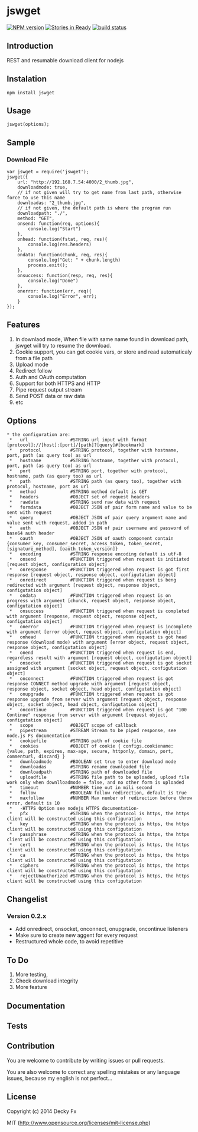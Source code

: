 jswget
===========
[![NPM version](https://badge.fury.io/js/jswget.png)](http://badge.fury.io/js/jswget)
[![Stories in Ready](https://badge.waffle.io/1412/jswget.png?label=ready)](http://waffle.io/1412/jswget)
[![build status](https://secure.travis-ci.org/1412/jswget.png)](http://travis-ci.org/1412/jswget)

## Introduction

REST and resumable download client for nodejs

## Instalation

```
npm install jswget
```

## Usage

```
jswget(options);
```

## Sample

### Download File
```
var jswget = require('jswget');
jswget({
    url: "http://192.168.7.54:4000/2_thumb.jpg",
    downloadmode: true,
    // if not given will try to get name from last path, otherwise force to use this name
    downloadas: "2_thumb.jpg",
    // if not given, the default path is where the program run
    downloadpath: "./",
    method: "GET",
    onsend: function(req, options){
        console.log("Start")
    },
    onhead: function(fstat, req, res){
        console.log(res.headers)
    },
    ondata: function(chunk, req, res){
        console.log("Get: " + chunk.length)
		process.exit();
    },
    onsuccess: function(resp, req, res){
        console.log("Done")
    },
    onerror: function(err, req){
        console.log("Error", err);
    }
});
```

## Features

1. In downlaod mode, When file with same name found in download path, jswget will try to resume the download.
2. Cookie support, you can get cookie vars, or store and read automaticaly from a file path
3. Upload mode
4. Redirect follow
5. Auth and OAuth computation
6. Support for both HTTPS and HTTP
7. Pipe request output stream
8. Send POST data or raw data
9. etc

## Options

```
* the configuration are:
 *   url                #STRING url input with format [protocol]://[host]:[port]/[path]?[query]#[bookmark]
 *   protocol           #STRING protocol, together with hostname, port, path (as query too) as url
 *   hostname           #STRING hostname, together with protocol, port, path (as query too) as url
 *   port               #STRING port, together with protocol, hostname, path (as query too) as url
 *   path               #STRING path (as query too), together with protocol, hostname, port as url
 *   method             #STRING method default is GET
 *   headers            #OBJECT set of request headers
 *   rawdata            #STRING send raw data with request
 *   formdata           #OBJECT JSON of pair form name and value to be sent with request
 *   query	            #OBJECT JSON of pair query argument name and value sent with request, added in path
 *   auth               #OBJECT JSON of pair username and password of base64 auth header
 *   oauth              #OBJECT JSON of oauth component contain {consumer_key, consumer_secret, access_token, token_secret, [signature_method], [oauth_token_version]}
 *   encoding           #STRING response encoding default is utf-8
 *   onsend             #FUNCTION triggered when request is initiated [request object, configuration object]
 *   onresponse         #FUNCTION triggered when request is got first response [request object, response object, configutation object]
 *   onredirect         #FUNCTION triggered when request is beng redirected with argument [request object, response object, configutation object]
 *   ondata             #FUNCTION triggered when request is on progress with argument [chunck, request object, response object, configutation object]
 *   onsuccess          #FUNCTION triggered when request is completed with argument [response, request object, response object, configutation object]
 *   onerror            #FUNCTION triggered when request is incomplete with argument [error object, request object, configutation object]
 *   onhead             #FUNCTION triggered when request is got head response (download mode) with argument [error object, request object, response object, configutation object]
 *   onend              #FUNCTION triggered when request is end, regardless result with argument [request object, configutation object]
 *   onsocket           #FUNCTION triggered when request is got socket assigned with argument [socket object, request object, configutation object]
 *   onconnect          #FUNCTION triggered when request is got response CONNECT method upgrade with argument [request object, response object, socket object, head object, configutation object]
 *   onupgrade          #FUNCTION triggered when request is got response upgrade from server with argument [request object, response object, socket object, head object, configutation object]
 *   oncontinue         #FUNCTION triggered when request is got "100 Continue" response from server with argument [request object, configutation object]
 *   scope              #OBJECT scope of callback
 *   pipestream         #STREAM Stream to be piped response, see node.js Fs documentation
 *   cookiefile         #STRING path of cookie file
 *   cookies            #OBJECT of cookie { configs.cookiename: {value, path, expires, max-age, secure, httponly, domain, port, commenturl, discard} }
 *   downloadmode       #BOOLEAN set true to enter download mode
 *   downloadas         #STRING rename downloaded file
 *   downloadpath       #STRING path of downloaded file
 *   uploadfile         #STRING file path to be uploaded, upload file work only when downlloadmode = false, and no other form is uploaded
 *   timeout            #NUMBER time out in mili second
 *   follow             #BOOLEAN follow redirection, default is true
 *   maxfollow          #NUMBER Max number of redirection before throw error, default is 10
 *   -HTTPS Option see nodejs HTTPS documentation-
 *   pfx                #STRING when the protocol is https, the https client will be constructed using this configuration
 *   key                #STRING when the protocol is https, the https client will be constructed using this configutation
 *   passphrase         #STRING when the protocol is https, the https client will be constructed using this configutation
 *   cert               #STRING when the protocol is https, the https client will be constructed using this configutation
 *   ca                 #STRING when the protocol is https, the https client will be constructed using this configutation
 *   ciphers            #STRING when the protocol is https, the https client will be constructed using this configutation
 *   rejectUnauthorized #STRING when the protocol is https, the https client will be constructed using this configutation
```

## Changelist
### Version 0.2.x
 * Add onredirect, onsocket, onconnect, onupgrade, oncontinue listeners
 * Make sure to create new aggent for every request
 * Restructured whole code, to avoid repetitive

## To Do

1. More testing,
2. Check download integrity
3. More feature

## Documentation


## Tests


## Contribution

You are welcome to contribute by writing issues or pull requests.

You are also welcome to correct any spelling mistakes or any language issues, because my english is not perfect...


## License

Copyright (c) 2014 Decky Fx

MIT (http://www.opensource.org/licenses/mit-license.php)
